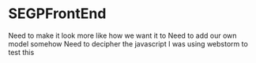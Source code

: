 # SEGPFrontEnd
Need to make it look more like how we want it to
Need to add our own model somehow
Need to decipher the javascript 
I was using webstorm to test this
